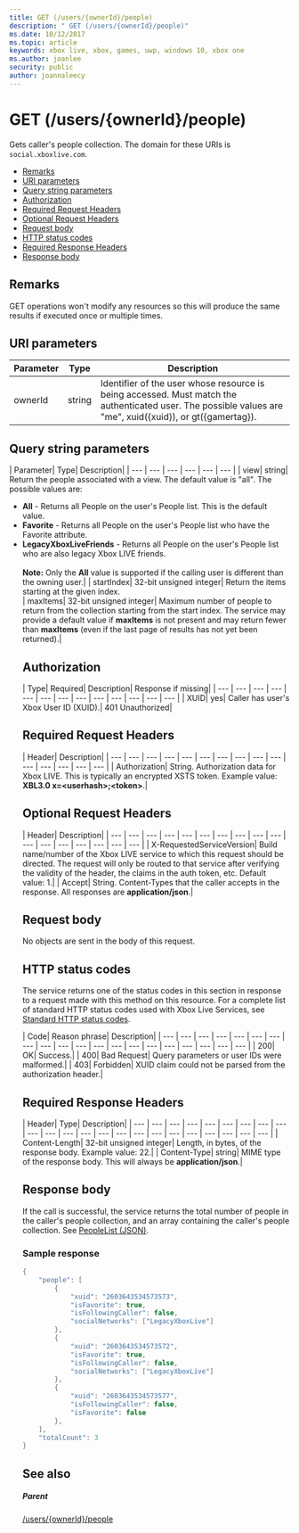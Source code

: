 ```yaml
---
title: GET (/users/{ownerId}/people)
description: " GET (/users/{ownerId}/people)"
ms.date: 10/12/2017
ms.topic: article
keywords: xbox live, xbox, games, uwp, windows 10, xbox one
ms.author: joanlee
security: public
author: joannaleecy
---
```


# GET (/users/{ownerId}/people)
Gets caller's people collection.
The domain for these URIs is `social.xboxlive.com`.

  * [Remarks](#ID4EV)
  * [URI parameters](#ID4E5)
  * [Query string parameters](#ID4EJB)
  * [Authorization](#ID4ERD)
  * [Required Request Headers](#ID4EZE)
  * [Optional Request Headers](#ID4EYF)
  * [Request body](#ID4E5G)
  * [HTTP status codes](#ID4EJH)
  * [Required Response Headers](#ID4EBBAC)
  * [Response body](#ID4ENCAC)

<a id="ID4EV"></a>


## Remarks

GET operations won't modify any resources so this will produce the same results if executed once or multiple times.

<a id="ID4E5"></a>


## URI parameters

| Parameter| Type| Description|
| --- | --- | --- |
| ownerId| string| Identifier of the user whose resource is being accessed. Must match the authenticated user. The possible values are "me", xuid({xuid}), or gt({gamertag}).|

<a id="ID4EJB"></a>


## Query string parameters

| Parameter| Type| Description|
| --- | --- | --- | --- | --- | --- |
| view| string| Return the people associated with a view. The default value is "all". The possible values are: <ul><li><b>All</b> - Returns all People on the user's People list. This is the default value.</li><li><b>Favorite</b> - Returns all People on the user's People list who have the Favorite attribute.</li><li><b>LegacyXboxLiveFriends</b> - Returns all People on the user's People list who are also legacy Xbox LIVE friends.</li></br>**Note:**  Only the **All** value is supported if the calling user is different than the owning user.|
| startIndex| 32-bit unsigned integer| Return the items starting at the given index.  
| maxItems| 32-bit unsigned integer| Maximum number of people to return from the collection starting from the start index. The service may provide a default value if <b>maxItems</b> is not present and may return fewer than <b>maxItems</b> (even if the last page of results has not yet been returned).|

<a id="ID4ERD"></a>


## Authorization

| Type| Required| Description| Response if missing|
| --- | --- | --- | --- | --- | --- | --- | --- | --- | --- | --- | --- | --- |
| XUID| yes| Caller has user's Xbox User ID (XUID).| 401 Unauthorized|

<a id="ID4EZE"></a>


## Required Request Headers

| Header| Description|
| --- | --- | --- | --- | --- | --- | --- | --- | --- | --- | --- | --- | --- | --- | --- |
| Authorization| String. Authorization data for Xbox LIVE. This is typically an encrypted XSTS token. Example value: <b>XBL3.0 x=&lt;userhash>;&lt;token></b>.|

<a id="ID4EYF"></a>


## Optional Request Headers

| Header| Description|
| --- | --- | --- | --- | --- | --- | --- | --- | --- | --- | --- | --- | --- | --- | --- | --- | --- |
| X-RequestedServiceVersion| Build name/number of the Xbox LIVE service to which this request should be directed. The request will only be routed to that service after verifying the validity of the header, the claims in the auth token, etc. Default value: 1.|
| Accept| String. Content-Types that the caller accepts in the response. All responses are <b>application/json</b>.|

<a id="ID4E5G"></a>


## Request body

No objects are sent in the body of this request.

<a id="ID4EJH"></a>


## HTTP status codes

The service returns one of the status codes in this section in response to a request made with this method on this resource. For a complete list of standard HTTP status codes used with Xbox Live Services, see [Standard HTTP status codes](../../additional/httpstatuscodes.md).

| Code| Reason phrase| Description|
| --- | --- | --- | --- | --- | --- | --- | --- | --- | --- | --- | --- | --- | --- | --- | --- | --- | --- | --- | --- |
| 200| OK| Success.|
| 400| Bad Request| Query parameters or user IDs were malformed.|
| 403| Forbidden| XUID claim could not be parsed from the authorization header.|

<a id="ID4EBBAC"></a>


## Required Response Headers

| Header| Type| Description|
| --- | --- | --- | --- | --- | --- | --- | --- | --- | --- | --- | --- | --- | --- | --- | --- | --- | --- | --- | --- | --- | --- | --- |
| Content-Length| 32-bit unsigned integer| Length, in bytes, of the response body. Example value: 22.|
| Content-Type| string| MIME type of the response body. This will always be <b>application/json</b>.|

<a id="ID4ENCAC"></a>


## Response body

If the call is successful, the service returns the total number of people in the caller's people collection, and an array containing the caller's people collection. See [PeopleList (JSON)](../../json/json-peoplelist.md).

<a id="ID4EZCAC"></a>


### Sample response


```cpp
{
    "people": [
        {
            "xuid": "2603643534573573",
            "isFavorite": true,
            "isFollowingCaller": false,
            "socialNetworks": ["LegacyXboxLive"]
        },
        {
            "xuid": "2603643534573572",
            "isFavorite": true,
            "isFollowingCaller": false,
            "socialNetworks": ["LegacyXboxLive"]
        },
        {
            "xuid": "2603643534573577",
            "isFollowingCaller": false,
            "isFavorite": false
        },
    ],
    "totalCount": 3
}

```


<a id="ID4EDDAC"></a>


## See also

<a id="ID4EFDAC"></a>


##### Parent

[/users/{ownerId}/people](uri-usersowneridpeople.md)